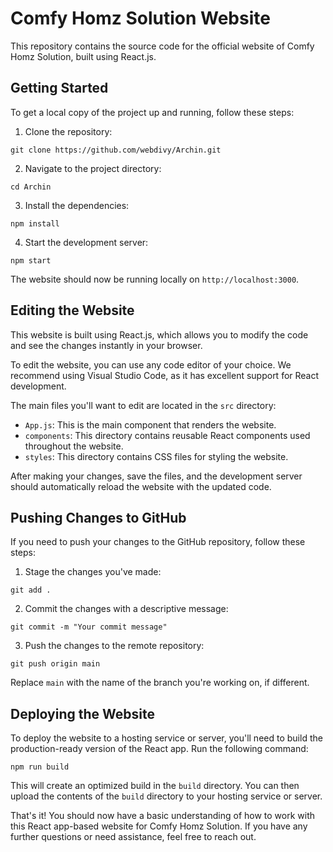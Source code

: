 # Comfy Homz Solution Website

This repository contains the source code for the official website of Comfy Homz Solution, built using React.js.

## Getting Started

To get a local copy of the project up and running, follow these steps:

1. Clone the repository:

```
git clone https://github.com/webdivy/Archin.git
```

2. Navigate to the project directory:

```
cd Archin
```

3. Install the dependencies:

```
npm install
```

4. Start the development server:

```
npm start
```

The website should now be running locally on `http://localhost:3000`.

## Editing the Website

This website is built using React.js, which allows you to modify the code and see the changes instantly in your browser.

To edit the website, you can use any code editor of your choice. We recommend using Visual Studio Code, as it has excellent support for React development.

The main files you'll want to edit are located in the `src` directory:

- `App.js`: This is the main component that renders the website.
- `components`: This directory contains reusable React components used throughout the website.
- `styles`: This directory contains CSS files for styling the website.

After making your changes, save the files, and the development server should automatically reload the website with the updated code.

## Pushing Changes to GitHub

If you need to push your changes to the GitHub repository, follow these steps:

1. Stage the changes you've made:

```
git add .
```

2. Commit the changes with a descriptive message:

```
git commit -m "Your commit message"
```

3. Push the changes to the remote repository:

```
git push origin main
```

Replace `main` with the name of the branch you're working on, if different.

## Deploying the Website

To deploy the website to a hosting service or server, you'll need to build the production-ready version of the React app. Run the following command:

```
npm run build
```

This will create an optimized build in the `build` directory. You can then upload the contents of the `build` directory to your hosting service or server.

That's it! You should now have a basic understanding of how to work with this React app-based website for Comfy Homz Solution. If you have any further questions or need assistance, feel free to reach out.
